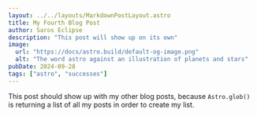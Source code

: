 ```yaml
---
layout: ../../layouts/MarkdownPostLayout.astro
title: My Fourth Blog Post
author: Saros Eclipse
description: "This post will show up on its own"
image:
  url: "https://docs/astro.build/default-og-image.png"
  alt: "The word astro against an illustration of planets and stars"
pubDate: 2024-09-28
tags: ["astro", "successes"]
---
```

This post should show up with my other blog posts, because `Astro.glob()` is returning a list of all my posts in order to create my list.
